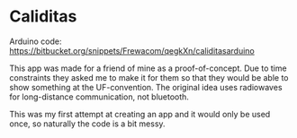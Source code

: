 # Caliditas
Arduino code: https://bitbucket.org/snippets/Frewacom/qegkXn/caliditasarduino

This app was made for a friend of mine as a proof-of-concept. Due to time constraints they asked me to make it for them so that they would be able to show something at the UF-convention. The original idea uses radiowaves for long-distance communication, not bluetooth. 

This was my first attempt at creating an app and it would only be used once, so naturally the code is a bit messy.

